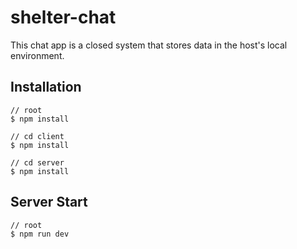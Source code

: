 # shelter-chat

This chat app is a closed system that stores data in the host's local environment.

## Installation

```
// root
$ npm install

// cd client
$ npm install

// cd server
$ npm install
```

## Server Start

```
// root
$ npm run dev
```
